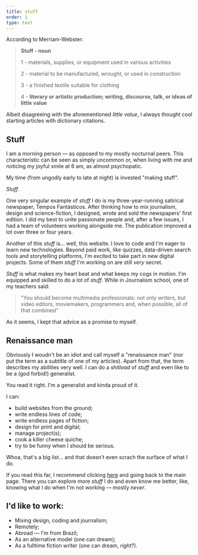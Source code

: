 ```yaml
---
title: stuff
order: 1
type: text
---
```


<!-- TODO lacking images -->

According to Merriam-Webster:

> **Stuff - noun**
>
> 1 - materials, supplies, or equipment used in various activities
>
> 2 - material to be manufactured, wrought, or used in construction
>
> 3 - a finished textile suitable for clothing
>
> 4 - **literary or artistic production; writing, discourse, talk, or ideas of little value**

Albeit disagreeing with the aforementioned *little value*, I always thought cool starting articles with dictionary citations.

## Stuff

I am a morning person — as opposed to my mostly nocturnal peers. This characteristic can be seen as simply uncommon or, when living with me and noticing my joyful smile at 6 am, as almost psychopatic.

My time (from ungodly early to late at night) is invested "making stuff".

*Stuff*.

One very singular example of *stuff* I do is my three-year-running satirical newspaper, Tempos Fantásticos. After thinking how to mix journalism, design and science-fiction, I designed, wrote and sold the newspapers' first edition. I did my best to unite passionate people and, after a few issues, I had a team of volunteers working alongside me. The publication improved a lot over three or four years.

Another of this *stuff* is... well, this website. I love to code and I'm eager to learn new technologies. Beyond paid work, like quizzes, data-driven search tools and storytelling platforms, I'm excited to take part in new digital projects. Some of them *stuff* I'm working on are still *very* secret.

*Stuff* is what makes my heart beat and what keeps my cogs in motion. I'm equipped and skilled to do a lot of *stuff*. While in Journalism school, one of my teachers said:

> "You should become multimedia professionals: not only writers, but video editors, moviemakers, programmers and, when possible, all of that combined"

As it seems, I kept that advice as a promise to myself.

## Renaissance man

Obviously I woudn't be an idiot and call myself a "renaissance man" (nor put the term as a subtitle of one of my articles). Apart from that, the term describes my abilities very well. I can do a *shitload* of *stuff* and even like to be a (god forbid!) generalist.

You read it right. I'm a generalist and kinda proud of it.

I can:

- build websites from the ground;
- write endless lines of code;
- write endless pages of fiction;
- design for print and digital;
- manage project(s);
- cook a killer cheese quiche;
- try to be funny when I should be serious.

Whoa, that's a big list... and that doesn't even scrach the surface of what I do.

If you read this far, I recommend clicking [here](/) and going back to the main page. There you can explore more *stuff* I do and even know me better, like, knowing what I do when I'm not working — mostly *never*.

## I'd like to work:

- Mixing design, coding and journalism;
- Remotely;
- Abroad — I'm from Brazil;
- As an alternative model (one can dream);
- As a fulltime fiction writer (one can dream, *right*?).
